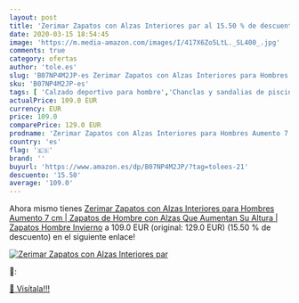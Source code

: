 ```yaml
---
layout: post
title: 'Zerimar Zapatos con Alzas Interiores par al 15.50 % de descuento'
date: 2020-03-15 18:54:45
image: 'https://m.media-amazon.com/images/I/417X6Zo5LtL._SL400_.jpg'
comments: true
category: ofertas
author: 'tole.es'
slug: 'B07NP4M2JP-es Zerimar Zapatos con Alzas Interiores para Hombres Aumento...'
sku: 'B07NP4M2JP-es'
tags: [ 'Calzado deportivo para hombre','Chanclas y sandalias de piscina para hombre','Sandalias de vestir para hombre','Zapatillas y calzado deportivo para hombre','Zapatos','Zapatos para hombre','Zapatos y complementos','zapatos', ]
actualPrice: 109.0 EUR
currency: EUR
price: 109.0
comparePrice: 129.0 EUR
prodname: 'Zerimar Zapatos con Alzas Interiores para Hombres Aumento 7 cm | Zapatos de Hombre con Alzas Que Aumentan Su Altura | Zapatos Hombre Invierno'
country: 'es'
flag: '🇪🇸'
brand: ''
buyurl: 'https://www.amazon.es/dp/B07NP4M2JP/?tag=tolees-21'
descuento: '15.50'
average: '109.0'
---
```


Ahora mismo tienes [Zerimar Zapatos con Alzas Interiores para Hombres Aumento 7 cm | Zapatos de Hombre con Alzas Que Aumentan Su Altura | Zapatos Hombre Invierno](https://www.amazon.es/dp/B07NP4M2JP/?tag=tolees-21) a 109.0 EUR (original: 129.0 EUR) (15.50 %  de descuento) en el siguiente enlace!

[![Zerimar Zapatos con Alzas Interiores par](https://m.media-amazon.com/images/I/417X6Zo5LtL._SL400_.jpg)](https://www.amazon.es/dp/B07NP4M2JP/?tag=tolees-21)

🔎:


[🛒 Visítala!!!](https://www.amazon.es/dp/B07NP4M2JP/?tag=tolees-21)
